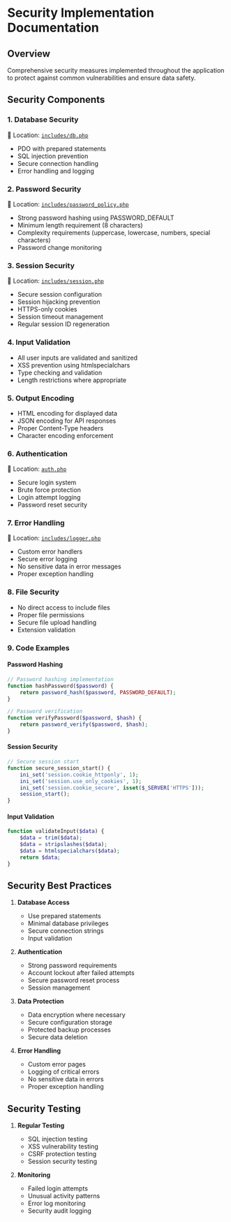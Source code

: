 # Security Implementation Documentation

## Overview
Comprehensive security measures implemented throughout the application to protect against common vulnerabilities and ensure data safety.

## Security Components

### 1. Database Security
📁 Location: [`includes/db.php`](../../includes/db.php)
- PDO with prepared statements
- SQL injection prevention
- Secure connection handling
- Error handling and logging

### 2. Password Security
📁 Location: [`includes/password_policy.php`](../../includes/password_policy.php)
- Strong password hashing using PASSWORD_DEFAULT
- Minimum length requirement (8 characters)
- Complexity requirements (uppercase, lowercase, numbers, special characters)
- Password change monitoring

### 3. Session Security
📁 Location: [`includes/session.php`](../../includes/session.php)
- Secure session configuration
- Session hijacking prevention
- HTTPS-only cookies
- Session timeout management
- Regular session ID regeneration

### 4. Input Validation
- All user inputs are validated and sanitized
- XSS prevention using htmlspecialchars
- Type checking and validation
- Length restrictions where appropriate

### 5. Output Encoding
- HTML encoding for displayed data
- JSON encoding for API responses
- Proper Content-Type headers
- Character encoding enforcement

### 6. Authentication
📁 Location: [`auth.php`](../../auth.php)
- Secure login system
- Brute force protection
- Login attempt logging
- Password reset security

### 7. Error Handling
📁 Location: [`includes/logger.php`](../../includes/logger.php)
- Custom error handlers
- Secure error logging
- No sensitive data in error messages
- Proper exception handling

### 8. File Security
- No direct access to include files
- Proper file permissions
- Secure file upload handling
- Extension validation

### 9. Code Examples

#### Password Hashing
```php
// Password hashing implementation
function hashPassword($password) {
    return password_hash($password, PASSWORD_DEFAULT);
}

// Password verification
function verifyPassword($password, $hash) {
    return password_verify($password, $hash);
}
```

#### Session Security
```php
// Secure session start
function secure_session_start() {
    ini_set('session.cookie_httponly', 1);
    ini_set('session.use_only_cookies', 1);
    ini_set('session.cookie_secure', isset($_SERVER['HTTPS']));
    session_start();
}
```

#### Input Validation
```php
function validateInput($data) {
    $data = trim($data);
    $data = stripslashes($data);
    $data = htmlspecialchars($data);
    return $data;
}
```

## Security Best Practices

1. **Database Access**
   - Use prepared statements
   - Minimal database privileges
   - Secure connection strings
   - Input validation

2. **Authentication**
   - Strong password requirements
   - Account lockout after failed attempts
   - Secure password reset process
   - Session management

3. **Data Protection**
   - Data encryption where necessary
   - Secure configuration storage
   - Protected backup processes
   - Secure data deletion

4. **Error Handling**
   - Custom error pages
   - Logging of critical errors
   - No sensitive data in errors
   - Proper exception handling

## Security Testing

1. **Regular Testing**
   - SQL injection testing
   - XSS vulnerability testing
   - CSRF protection testing
   - Session security testing

2. **Monitoring**
   - Failed login attempts
   - Unusual activity patterns
   - Error log monitoring
   - Security audit logging
